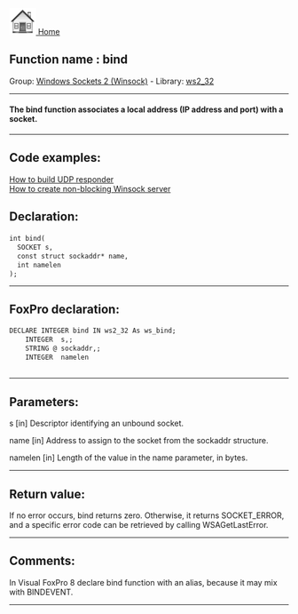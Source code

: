 [<img src="../../images/home.png"> Home ](https://github.com/VFPX/Win32API)  

## Function name : bind
Group: [Windows Sockets 2 (Winsock)](../../functions_group.md#Windows_Sockets_2_(Winsock))  -  Library: [ws2_32](../../libraries.md#ws2_32)  
***  


#### The bind function associates a local address (IP address and port) with a socket.
***  


## Code examples:
[How to build UDP responder](../../samples/sample_052.md)  
[How to create non-blocking Winsock server](../../samples/sample_412.md)  

## Declaration:
```foxpro  
int bind(
  SOCKET s,
  const struct sockaddr* name,
  int namelen
);  
```  
***  


## FoxPro declaration:
```foxpro  
DECLARE INTEGER bind IN ws2_32 As ws_bind;
	INTEGER  s,;
	STRING @ sockaddr,;
	INTEGER  namelen
  
```  
***  


## Parameters:
s 
[in] Descriptor identifying an unbound socket. 

name 
[in] Address to assign to the socket from the sockaddr structure. 

namelen 
[in] Length of the value in the name parameter, in bytes.   
***  


## Return value:
If no error occurs, bind returns zero. Otherwise, it returns SOCKET_ERROR, and a specific error code can be retrieved by calling WSAGetLastError.  
***  


## Comments:
In Visual FoxPro 8 declare bind function with an alias, because it may mix with BINDEVENT.  
  
***  

